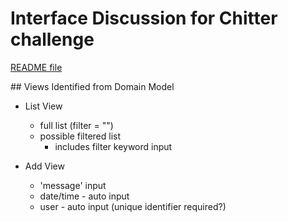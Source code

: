 # Interface Discussion for Chitter challenge

[README file](/README.md)


## Views Identified from Domain Model
- List View
  - full list (filter = "")
  - possible filtered list
    - includes filter keyword input

- Add View
  - 'message' input
  - date/time - auto input
  - user - auto input (unique identifier required?)
